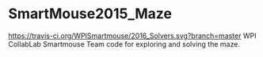 # SmartMouse2015_Maze
https://travis-ci.org/WPISmartmouse/2016_Solvers.svg?branch=master
WPI CollabLab Smartmouse Team code for exploring and solving the maze.
